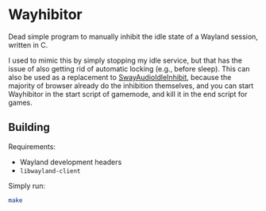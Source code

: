 # Wayhibitor

Dead simple program to manually inhibit the idle state of a Wayland session, written in C.

I used to mimic this by simply stopping my idle service, but that has the issue of also getting rid of automatic locking (e.g., before sleep). This can also be used as a replacement to [SwayAudioIdleInhibit](https://github.com/ErikReider/SwayAudioIdleInhibit), because the majority of browser already do the inhibition themselves, and you can start Wayhibitor in the start script of gamemode, and kill it in the end script for games.

## Building

Requirements:
- Wayland development headers
- `libwayland-client`

Simply run:

```sh
make
```